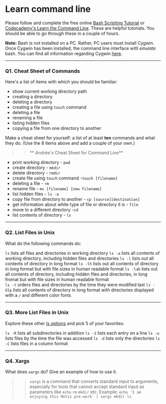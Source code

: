 # Learn command line

Please follow and complete the free online [Bash Scripting Tutorial](https://ryanstutorials.net/bash-scripting-tutorial/) or [Codecademy's Learn the Command Line](https://www.codecademy.com/learn/learn-the-command-line). These are helpful tutorials. You should be able to go through these in a couple of hours.

**Note:** Bash is not installed on a PC. Rather, PC users must install Cygwin. Once Cygwin has been installed, the command line interface witll _emulate_ bash. You can find all information regarding Cygwin [here](https://www.cygwin.com/).

---

### Q1.  Cheat Sheet of Commands  

Here's a list of items with which you should be familiar:  
* show current working directory path
* creating a directory
* deleting a directory
* creating a file using `touch` command
* deleting a file
* renaming a file
* listing hidden files
* copying a file from one directory to another

Make a cheat sheet for yourself: a list of at least **ten** commands and what they do.  (Use the 8 items above and add a couple of your own.)  

>>** Andrée's Cheat Sheet for Command Line**
* print working directory - `pwd`
* create directory - `mkdir`
* delete directory - `rmdir`  
* create file using `touch` command -`touch [filename]` 
* deleting a file - `rm`  
* rename file - `mv [filename] [new filename]`
* list hidden files - `ls -a`
* copy file from directory to another - `cp [source][destination]`    
* get information about white type of file or directory it is - `file`
* move to a different directory -`cd`
* list contents of directory - `ls`

---

### Q2.  List Files in Unix   

What do the following commands do:  
>>
`ls`  lists all files and directories in working directory
`ls -a` lists all contents of working directory, including hidden files and directories 
`ls -l`  lists out all contents of directory in long format
`ls -lh`  lists out all contents of directory in long format but with file sizes in human readable format
`ls -lah`  lists out all contents of directory, including hidden files and directories, in long fromat but with file sizes in human readable format  
`ls -t`  orders files and directories by the time they were modified last
`ls -Glp`  lists all contents of directory in long format with directories displayed with a `/` and different color fonts


---

### Q3.  More List Files in Unix  

Explore these other [ls options](http://www.techonthenet.com/unix/basic/ls.php) and pick 5 of your favorites:

>>
`ls -R` lists all subdirectories in addition
`ls -1` lists each entry on a  line
`ls -u` lists files by the time the file was accessed
`ls -d` lists only the directories
`ls -C` lists files in a column format

---

### Q4.  Xargs   

What does `xargs` do? Give an example of how to use it.

> > `xargs` is a command that converts standard input to arguments, especially for tools that cannot accept standard input as parameters like `echo` `rm` `mkdir` etc. Example: `echo 'I am enjoying this Metis pre-work' | xargs mkdir ls`


 

